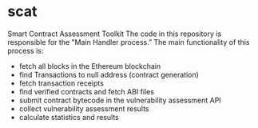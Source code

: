 # scat
Smart Contract Assessment Toolkit
The code in this repository is responsible for the "Main Handler process.”
The main functionality of this process is:
- fetch all blocks in the Ethereum blockchain
- find Transactions to null address (contract generation)
- fetch transaction receipts
- find verified contracts and fetch ABI files
- submit contract bytecode in the vulnerability assessment API
- collect vulnerability assessment results
- calculate statistics and results
